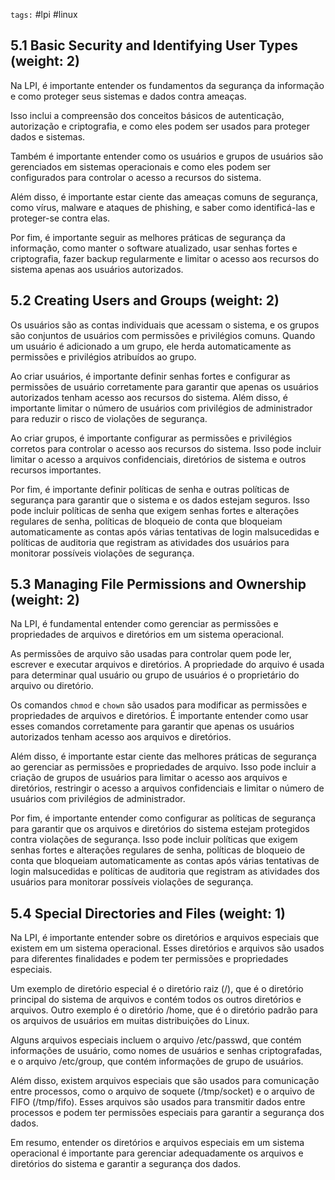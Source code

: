 `tags:` #lpi #linux 

## 5.1 Basic Security and Identifying User Types (weight: 2)

Na LPI, é importante entender os fundamentos da segurança da informação e como proteger seus sistemas e dados contra ameaças.

Isso inclui a compreensão dos conceitos básicos de autenticação, autorização e criptografia, e como eles podem ser usados para proteger dados e sistemas.

Também é importante entender como os usuários e grupos de usuários são gerenciados em sistemas operacionais e como eles podem ser configurados para controlar o acesso a recursos do sistema.

Além disso, é importante estar ciente das ameaças comuns de segurança, como vírus, malware e ataques de phishing, e saber como identificá-las e proteger-se contra elas.

Por fim, é importante seguir as melhores práticas de segurança da informação, como manter o software atualizado, usar senhas fortes e criptografia, fazer backup regularmente e limitar o acesso aos recursos do sistema apenas aos usuários autorizados.


## 5.2 Creating Users and Groups (weight: 2)

Os usuários são as contas individuais que acessam o sistema, e os grupos são conjuntos de usuários com permissões e privilégios comuns. Quando um usuário é adicionado a um grupo, ele herda automaticamente as permissões e privilégios atribuídos ao grupo.

Ao criar usuários, é importante definir senhas fortes e configurar as permissões de usuário corretamente para garantir que apenas os usuários autorizados tenham acesso aos recursos do sistema. Além disso, é importante limitar o número de usuários com privilégios de administrador para reduzir o risco de violações de segurança.

Ao criar grupos, é importante configurar as permissões e privilégios corretos para controlar o acesso aos recursos do sistema. Isso pode incluir limitar o acesso a arquivos confidenciais, diretórios de sistema e outros recursos importantes.

Por fim, é importante definir políticas de senha e outras políticas de segurança para garantir que o sistema e os dados estejam seguros. Isso pode incluir políticas de senha que exigem senhas fortes e alterações regulares de senha, políticas de bloqueio de conta que bloqueiam automaticamente as contas após várias tentativas de login malsucedidas e políticas de auditoria que registram as atividades dos usuários para monitorar possíveis violações de segurança.


## 5.3 Managing File Permissions and Ownership (weight: 2)

Na LPI, é fundamental entender como gerenciar as permissões e propriedades de arquivos e diretórios em um sistema operacional.

As permissões de arquivo são usadas para controlar quem pode ler, escrever e executar arquivos e diretórios. A propriedade do arquivo é usada para determinar qual usuário ou grupo de usuários é o proprietário do arquivo ou diretório.

Os comandos `chmod` e `chown` são usados para modificar as permissões e propriedades de arquivos e diretórios. É importante entender como usar esses comandos corretamente para garantir que apenas os usuários autorizados tenham acesso aos arquivos e diretórios.

Além disso, é importante estar ciente das melhores práticas de segurança ao gerenciar as permissões e propriedades de arquivo. Isso pode incluir a criação de grupos de usuários para limitar o acesso aos arquivos e diretórios, restringir o acesso a arquivos confidenciais e limitar o número de usuários com privilégios de administrador.

Por fim, é importante entender como configurar as políticas de segurança para garantir que os arquivos e diretórios do sistema estejam protegidos contra violações de segurança. Isso pode incluir políticas que exigem senhas fortes e alterações regulares de senha, políticas de bloqueio de conta que bloqueiam automaticamente as contas após várias tentativas de login malsucedidas e políticas de auditoria que registram as atividades dos usuários para monitorar possíveis violações de segurança.


## 5.4 Special Directories and Files (weight: 1)

Na LPI, é importante entender sobre os diretórios e arquivos especiais que existem em um sistema operacional. Esses diretórios e arquivos são usados para diferentes finalidades e podem ter permissões e propriedades especiais.

Um exemplo de diretório especial é o diretório raiz (/), que é o diretório principal do sistema de arquivos e contém todos os outros diretórios e arquivos. Outro exemplo é o diretório /home, que é o diretório padrão para os arquivos de usuários em muitas distribuições do Linux.

Alguns arquivos especiais incluem o arquivo /etc/passwd, que contém informações de usuário, como nomes de usuários e senhas criptografadas, e o arquivo /etc/group, que contém informações de grupo de usuários.

Além disso, existem arquivos especiais que são usados para comunicação entre processos, como o arquivo de soquete (/tmp/socket) e o arquivo de FIFO (/tmp/fifo). Esses arquivos são usados ​​para transmitir dados entre processos e podem ter permissões especiais para garantir a segurança dos dados.

Em resumo, entender os diretórios e arquivos especiais em um sistema operacional é importante para gerenciar adequadamente os arquivos e diretórios do sistema e garantir a segurança dos dados.